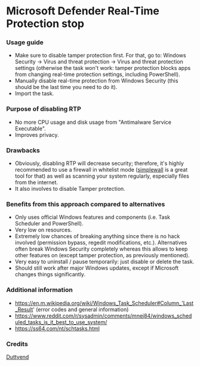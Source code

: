 # Microsoft Defender Real-Time Protection stop

### Usage guide
- Make sure to disable tamper protection first. For that, go to: Windows Security → Virus and threat protection → Virus and threat protection settings (otherwise the task won't work: tamper protection blocks apps from changing real-time protection settings, including PowerShell).
- Manually disable real-time protection from Windows Security (this should be the last time you need to do it).
- Import the task.

### Purpose of disabling RTP
- No more CPU usage and disk usage from "Antimalware Service Executable".
- Improves privacy.

### Drawbacks
- Obviously, disabling RTP will decrease security; therefore, it's highly recommended to use a firewall in whitelist mode ([simplewall](https://github.com/henrypp/simplewall/) is a great tool for that) as well as scanning your system regularly, especially files from the internet.
- It also involves to disable Tamper protection.

### Benefits from this approach compared to alternatives
- Only uses official Windows features and components (i.e. Task Scheduler and PowerShell).
- Very low on resources.
- Extremely low chances of breaking anything since there is no hack involved (permission bypass, regedit modifications, etc.). Alternatives often break Windows Security completely whereas this allows to keep other features on (except tamper protection, as previously mentioned).
- Very easy to uninstall / pause temporarily: just disable or delete the task.
- Should still work after major Windows updates, except if Microsoft changes things significantly.

### Additional information
- https://en.m.wikipedia.org/wiki/Windows_Task_Scheduler#Column_'Last_Result' (error codes and general information)
- https://www.reddit.com/r/sysadmin/comments/mnej84/windows_scheduled_tasks_is_it_best_to_use_system/
- https://ss64.com/nt/schtasks.html

### Credits
[Duttyend](https://github.com/duttyend/Microsoft-Defender-RTP-stop)
